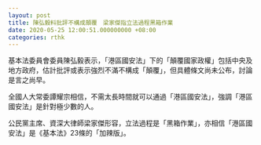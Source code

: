 ```yaml
---
layout: post
title: 陳弘毅料批評不構成顛覆　梁家傑指立法過程黑箱作業
date: 2020-05-25 12:00:51.000000000 +08:00
categories: rthk
---
```


基本法委員會委員陳弘毅表示，「港區國安法」下的「顛覆國家政權」包括中央及地方政府，估計批評或表示強烈不滿不構成「顛覆」，但具體條文尚未公布，討論是言之尚早。

全國人大常委譚耀宗相信，不需太長時間就可以通過「港區國安法」，強調「港區國安法」是針對極少數的人。

公民黨主席、資深大律師梁家傑形容，立法過程是「黑箱作業」，亦相信「港區國安法」是《基本法》23條的「加辣版」。
